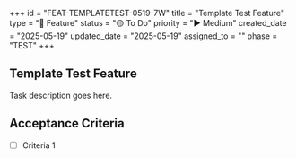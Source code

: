 +++
id = "FEAT-TEMPLATETEST-0519-7W"
title = "Template Test Feature"
type = "🌟 Feature"
status = "🟡 To Do"
priority = "▶️ Medium"
created_date = "2025-05-19"
updated_date = "2025-05-19"
assigned_to = ""
phase = "TEST"
+++

## Template Test Feature

Task description goes here.

## Acceptance Criteria

- [ ] Criteria 1

